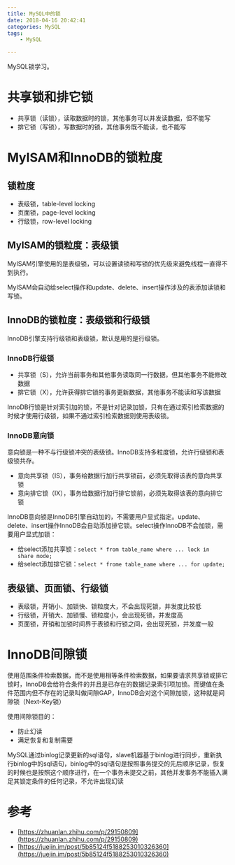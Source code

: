 ```yaml
---
title: MySQL中的锁
date: 2018-04-16 20:42:41
categories: MySQL
tags: 
	- MySQL

---
```


MySQL锁学习。

<!--more-->

# 共享锁和排它锁

- 共享锁（读锁），读取数据时的锁，其他事务可以并发读数据，但不能写
- 排它锁（写锁），写数据时的锁，其他事务既不能读，也不能写

# MyISAM和InnoDB的锁粒度

## 锁粒度

- 表级锁，table-level locking
- 页面锁，page-level locking
- 行级锁，row-level locking

## MyISAM的锁粒度：表级锁

MyISAM引擎使用的是表级锁，可以设置读锁和写锁的优先级来避免线程一直得不到执行。

MyISAM会自动给select操作和update、delete、insert操作涉及的表添加读锁和写锁。

## InnoDB的锁粒度：表级锁和行级锁

InnoDB引擎支持行级锁和表级锁，默认是用的是行级锁。

### InnoDB行级锁

- 共享锁（S），允许当前事务和其他事务读取同一行数据，但其他事务不能修改数据
- 排它锁（X），允许获得排它锁的事务更新数据，其他事务不能读和写该数据

InnoDB行锁是针对索引加的锁，不是针对记录加锁，只有在通过索引检索数据的时候才使用行级锁，如果不通过索引检索数据则使用表级锁。

### InnoDB意向锁

意向锁是一种不与行级锁冲突的表级锁。InnoDB支持多粒度锁，允许行级锁和表级锁共存。

- 意向共享锁（IS），事务给数据行加行共享锁前，必须先取得该表的意向共享锁
- 意向排它锁（IX），事务给数据行加行排它锁前，必须先取得该表的意向排它锁

InnoDB意向锁是InnoDB引擎自动加的，不需要用户显式指定。update、delete、insert操作InnoDB会自动添加排它锁。select操作InnoDB不会加锁，需要用户显式加锁：

- 给select添加共享锁：`select * from table_name where ... lock in share mode;`
- 给select添加排它锁：`select * frome table_name where ... for update; `



## 表级锁、页面锁、行级锁

- 表级锁，开销小、加锁快、锁粒度大，不会出现死锁，并发度比较低
- 行级锁，开销大、加锁慢、锁粒度小，会出现死锁，并发度高
- 页面锁，开销和加锁时间界于表锁和行锁之间，会出现死锁，并发度一般

# InnoDB间隙锁

使用范围条件检索数据，而不是使用相等条件检索数据，如果要请求共享锁或排它锁时，InnoDB会给符合条件的并且是已存在的数据记录索引项加锁。而键值在条件范围内但不存在的记录叫做间隙GAP，InnoDB会对这个间隙加锁，这种就是间隙锁（Next-Key锁）

使用间隙锁目的：

- 防止幻读
- 满足恢复和复制需要

MySQL通过binlog记录更新的sql语句，slave机器基于binlog进行同步，重新执行binlog中的sql语句，binlog中的sql语句是按照事务提交的先后顺序记录，恢复的时候也是按照这个顺序进行，在一个事务未提交之前，其他并发事务不能插入满足其锁定条件的任何记录，不允许出现幻读

# 参考

- [https://zhuanlan.zhihu.com/p/29150809](https://zhuanlan.zhihu.com/p/29150809)
- [https://juejin.im/post/5b85124f5188253010326360](https://juejin.im/post/5b85124f5188253010326360)